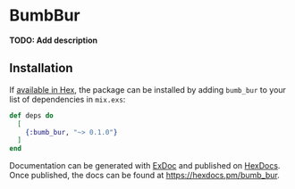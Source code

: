 # BumbBur

**TODO: Add description**

## Installation

If [available in Hex](https://hex.pm/docs/publish), the package can be installed
by adding `bumb_bur` to your list of dependencies in `mix.exs`:

```elixir
def deps do
  [
    {:bumb_bur, "~> 0.1.0"}
  ]
end
```

Documentation can be generated with [ExDoc](https://github.com/elixir-lang/ex_doc)
and published on [HexDocs](https://hexdocs.pm). Once published, the docs can
be found at <https://hexdocs.pm/bumb_bur>.

